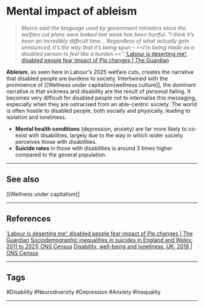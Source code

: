 # Mental impact of ableism

>*Morris said the language used by government ministers since the welfare cut plans were leaked last week has been hurtful. “I think it’s been an incredibly difficult time... Regardless of what actually gets announced, it’s the way that it’s being spun – ==I’m being made as a disabled person to feel like a burden.==”*
>[‘Labour is deserting me’: disabled people fear impact of Pip changes | The Guardian](https://www.theguardian.com/society/2025/mar/16/labour-is-deserting-me-disabled-people-fear-impact-of-pip-changes)

**Ableism**, as seen here in Labour's 2025 welfare cuts, creates the narrative that disabled people are burdens to society. Intertwined with the prominence of [[Wellness under capitalism|wellness culture]], the dominant narrative is that sickness and disability are the result of personal failing. It becomes very difficult for disabled people not to internalise this messaging, especially when they are ostracised from an able-centric society. The world is often hostile to disabled people, both socially and physically, leading to isolation and loneliness.

- **Mental health conditions** (depression, anxiety) are far more likely to co-exist with disabilities, largely due to the way in which wider society perceives those with disabilities.
- **Suicide rates** in those with disabilities is around 3 times higher compared to the general population.

---
## See also

[[Wellness under capitalism]]

---
## References
[‘Labour is deserting me’: disabled people fear impact of Pip changes | The Guardian](https://www.theguardian.com/society/2025/mar/16/labour-is-deserting-me-disabled-people-fear-impact-of-pip-changes)
[Sociodemographic inequalities in suicides in England and Wales: 2011 to 2021| ONS Census](https://www.ons.gov.uk/peoplepopulationandcommunity/healthandsocialcare/healthinequalities/bulletins/sociodemographicinequalitiesinsuicidesinenglandandwales/2011to2021)
[Disability, well-being and loneliness, UK: 2019 | ONS Census](https://www.ons.gov.uk/peoplepopulationandcommunity/healthandsocialcare/disability/bulletins/disabilitywellbeingandlonelinessuk/2019)

---
## Tags

#Disability #Neurodiversity #Depression #Anxiety #Inequality

---


